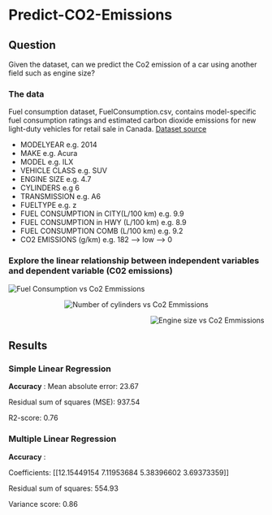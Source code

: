 # Predict-CO2-Emissions

## Question
Given the dataset, can we predict the Co2 emission of a car using another field such as engine size?

### The data 
Fuel consumption dataset, FuelConsumption.csv, contains model-specific fuel consumption ratings and estimated carbon dioxide emissions for new light-duty vehicles for retail sale in Canada. [Dataset source](https://open.canada.ca/data/en/dataset/98f1a129-f628-4ce4-b24d-6f16bf24dd64?utm_medium=Exinfluencer&utm_source=Exinfluencer&utm_content=000026UJ&utm_term=10006555&utm_id=NA-SkillsNetwork-Channel-SkillsNetworkCoursesIBMDeveloperSkillsNetworkML0101ENSkillsNetwork1047-2023-01-01) 

* MODELYEAR e.g. 2014
* MAKE e.g. Acura
* MODEL e.g. ILX
* VEHICLE CLASS e.g. SUV
* ENGINE SIZE e.g. 4.7
* CYLINDERS e.g 6
* TRANSMISSION e.g. A6
* FUELTYPE e.g. z
* FUEL CONSUMPTION in CITY(L/100 km) e.g. 9.9
* FUEL CONSUMPTION in HWY (L/100 km) e.g. 8.9
* FUEL CONSUMPTION COMB (L/100 km) e.g. 9.2
* CO2 EMISSIONS (g/km) e.g. 182 --> low --> 0

### Explore the linear relationship between independent variables and dependent variable (C02 emissions)
<p align="left">
  <img src="https://imgur.com/7BgFxYs.png" alt="Fuel Consumption vs Co2 Emmissions" />
</p>
<p align="center">
  <img src="https://imgur.com/2yEplDY.png" alt="Number of cylinders vs Co2 Emmissions" />
</p>
<p align="right">
  <img src="https://imgur.com/ElcKLuT.png" alt="Engine size vs Co2 Emmissions" />
</p>

## Results

### Simple Linear Regression

__Accuracy__ :
Mean absolute error: 23.67

Residual sum of squares (MSE): 937.54

R2-score: 0.76

### Multiple Linear Regression

__Accuracy__ :

Coefficients: [[12.15449154  7.11953684  5.38396602  3.69373359]]

Residual sum of squares: 554.93

Variance score: 0.86
 
